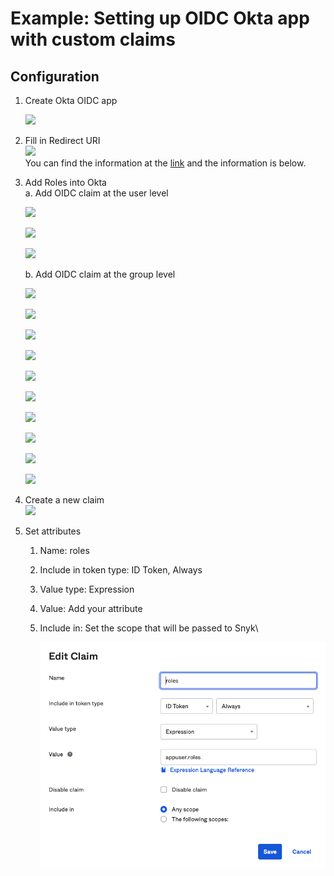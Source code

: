 # Example: Setting up OIDC Okta app with custom claims

## Configuration

1.  Create Okta OIDC app

    ![](../../../../.gitbook/assets/Pasted\_Image\_6\_30\_22\_\_5\_01\_PM.png)


2.  Fill in Redirect URI\
    ![](../../../../.gitbook/assets/Pasted\_Image\_6\_30\_22\_\_5\_10\_PM.png)\
    You can find the information at the [link](https://docs.snyk.io/features/user-and-group-management/setting-up-sso-for-authentication/set-up-snyk-single-sign-on-sso#oidc-information-to-provide-to-snyk) and the information is below.


3.  Add Roles into Okta\
    a. Add OIDC claim at the user level

    ![](../../../../.gitbook/assets/Pasted\_Image\_7\_14\_22\_\_12\_16\_PM.png)

    ![](../../../../.gitbook/assets/Pasted\_Image\_7\_14\_22\_\_12\_26\_PM.png)

    ![](../../../../.gitbook/assets/Pasted\_Image\_7\_14\_22\_\_12\_27\_PM.png)



    b. Add OIDC claim at the group level

    ![](../../../../.gitbook/assets/Pasted\_Image\_7\_11\_22\_\_6\_12\_PM.png)

    ![](../../../../.gitbook/assets/Pasted\_Image\_7\_15\_22\_\_5\_23\_PM.png)

    ![](../../../../.gitbook/assets/Pasted\_Image\_7\_15\_22\_\_5\_24\_PM.png)

    ![](../../../../.gitbook/assets/Pasted\_Image\_7\_15\_22\_\_5\_26\_PM.png)

    ![](../../../../.gitbook/assets/Pasted\_Image\_7\_15\_22\_\_5\_28\_PM.png)

    ![](../../../../.gitbook/assets/Pasted\_Image\_7\_15\_22\_\_5\_31\_PM.png)

    ![](../../../../.gitbook/assets/Pasted\_Image\_7\_15\_22\_\_5\_32\_PM.png)

    ![](../../../../.gitbook/assets/Pasted\_Image\_7\_15\_22\_\_5\_35\_PM.png)

    ![](../../../../.gitbook/assets/Pasted\_Image\_7\_15\_22\_\_5\_36\_PM.png)

    ![](<../../../../.gitbook/assets/Pasted\_Image\_7\_15\_22\_\_5\_36\_PM (1).png>)
4.  Create a new claim\
    ![](../../../../.gitbook/assets/Pasted\_Image\_7\_11\_22\_\_6\_19\_PM.png)


5. Set attributes
   1. Name: roles
   2. Include in token type: ID Token, Always
   3. Value type: Expression
   4. Value: Add your attribute
   5.  Include in: Set the scope that will be passed to Snyk\


       ![](<../../../../.gitbook/assets/Untitled (1).png>)



